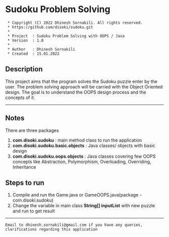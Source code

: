 # Sudoku Problem Solving

``` 
 * Copyright (C) 2022 Dhinesh Sornakili. All rights reserved.
 * https://github.com/disoki/sudoku.git
 * 
 * Project 	: Sudoku Problem Solving with OOPS / Java
 * Version	: 1.0
 * 
 * Author 	: Dhinesh Sornakili
 * Created 	: 15.01.2022
 ```
 
## Description

This project aims that the program solves the Sudoku puzzle enter by the user. The problem solving approach will be carried with the Object Oriented design. The goal is to understand the OOPS design process and the concepts of it.

---

## Notes

There are three packages

1. **com.disoki.sudoku** : main method class to run the application
2. **com.disoki.sudoku.basic.objects** : Java classes/ objects with basic design 
3. **com.disoki.sudoku.oops.objects** : Java classes covering few OOPS concepts like Abstraction, Polymorphism, Overloading, Overriding, Inheritance

## Steps to run

1. Compile and run the Game.java or GameOOPS.java(package - com.disoki.sudoku)
2. Change the variable in main class **String[] inputList** with new puzzle and run to get result

---

`Email to dhinesh.sornakili@gmail.com if you have any queries, clarifications regarding this application`
